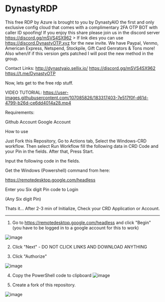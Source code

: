 # DynastyRDP

This free RDP by Azure is brought to you by DynastyAIO the first and only exclusive config cloud that comes with a complimentary 2FA OTP BOT with caller ID spoofing! 
If you enjoy this share please join us in the discord server https://discord.gg/mSVS4SX962 > If link dies you can use https://discord.DynastyOTP.xyz for the new invite. 
We have Paypal, Venmo, American Express, Netspend, Stockpile, Gift Card Genrators & Tons more! Also when/if if this version gets patched I will post the new method in the group. 

Contact Links:
http://dynastyaio.sellix.io/
https://discord.gg/mSVS4SX962
https://t.me/DynastyOTP



Now, lets get to the free rdp stuff.



VIDEO TUTORIAL:
https://user-images.githubusercontent.com/107085826/183317403-7e517f0f-d61d-4799-b26d-ce6dd4014a28.mp4


Requirements:

Github Account
Google Account


How to use

Just Fork this Repository, Go to Actions tab, Select the Windows-CRD workflow. Then select Run Workflow fill the following data in CRD Code and your Pin in the fields. After that, Press Start.

Input the following code in the fields.

Get the Windows (Powershell) command from here:

https://remotedesktop.google.com/headless

Enter you Six digit Pin code to Login

(Any Six digit Pin)

Thats it... After 2-3 min of Initialize, Check your CRD Application or Account.




------------------------------------

1. Go to https://remotedesktop.google.com/headless and click "Begin" (you have to be logged in to a google account for this to work)

![image](https://user-images.githubusercontent.com/107085826/181581015-e24fd260-75bf-4352-b081-dbe71c0f96f0.png)


2. Click "Next" - DO NOT CLICK LINKS AND DOWNLOAD ANYTHING

3. Click "Authorize"


![image](https://user-images.githubusercontent.com/107085826/181581949-ae6e9955-5b06-4429-9bb2-639cde65df67.png)


4. Copy the PowerShell code to clipboard 
![image](https://user-images.githubusercontent.com/107085826/181587525-f73ad169-a02b-4c0b-b4a6-edf3cc4bf43f.png)


5. Create a fork of this repository. 

![image](https://user-images.githubusercontent.com/107085826/181589224-a802334a-a86a-4d7e-942c-054d8f2169e6.png)




